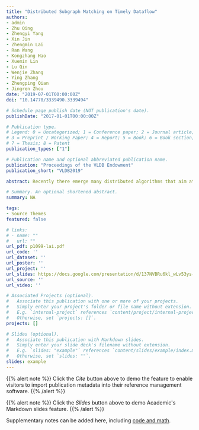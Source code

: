 ```yaml
---
title: "Distributed Subgraph Matching on Timely Dataflow"
authors:
- admin
- Zhu Qing
- Zhengyi Yang
- Xin Jin
- Zhengmin Lai
- Ran Wang
- Kongzhang Hao
- Xuemin Lin
- Lu Qin
- Wenjie Zhang
- Ying Zhang
- Zhengping Qian
- Jingren Zhou
date: "2019-07-01T00:00:00Z"
doi: "10.14778/3339490.3339494"

# Schedule page publish date (NOT publication's date).
publishDate: "2017-01-01T00:00:00Z"

# Publication type.
# Legend: 0 = Uncategorized; 1 = Conference paper; 2 = Journal article;
# 3 = Preprint / Working Paper; 4 = Report; 5 = Book; 6 = Book section;
# 7 = Thesis; 8 = Patent
publication_types: ["1"]

# Publication name and optional abbreviated publication name.
publication: "Proceedings of the VLDB Endowment"
publication_short: "VLDB2019"

abstract: Recently there emerge many distributed algorithms that aim at solving subgraph matching at scale. Existing algorithm-level comparisons failed to provide a systematic view of distributed subgraph matching mainly due to the intertwining of strategy and optimization. In this paper, we identify four strategies and three general-purpose optimizations from representative state-of-the-art algorithms. We implement the four strategies with the optimizations based on the common Timely dataflow system for systematic strategy-level comparison. Our implementation covers all representative algorithms. We conduct extensive experiments for both unlabelled matching and labelled matching to analyze the performance of distributed subgraph matching under various settings, which is finally summarized as a practical guide.

# Summary. An optional shortened abstract.
summary: NA

tags:
- Source Themes
featured: false

# links:
# - name: ""
#   url: ""
url_pdf: p1099-lai.pdf
url_code: ''
url_dataset: ''
url_poster: ''
url_project: ''
url_slides: https://docs.google.com/presentation/d/137NVBRu6kl_wLv53ys-FKAvIr-dM7al_L5gJ8DU1HIs/edit?usp=sharing
url_source: ''
url_video: ''

# Associated Projects (optional).
#   Associate this publication with one or more of your projects.
#   Simply enter your project's folder or file name without extension.
#   E.g. `internal-project` references `content/project/internal-project/index.md`.
#   Otherwise, set `projects: []`.
projects: []

# Slides (optional).
#   Associate this publication with Markdown slides.
#   Simply enter your slide deck's filename without extension.
#   E.g. `slides: "example"` references `content/slides/example/index.md`.
#   Otherwise, set `slides: ""`.
slides: example
---
```


{{% alert note %}}
Click the *Cite* button above to demo the feature to enable visitors to import publication metadata into their reference management software.
{{% /alert %}}

{{% alert note %}}
Click the *Slides* button above to demo Academic's Markdown slides feature.
{{% /alert %}}

Supplementary notes can be added here, including [code and math](https://sourcethemes.com/academic/docs/writing-markdown-latex/).
